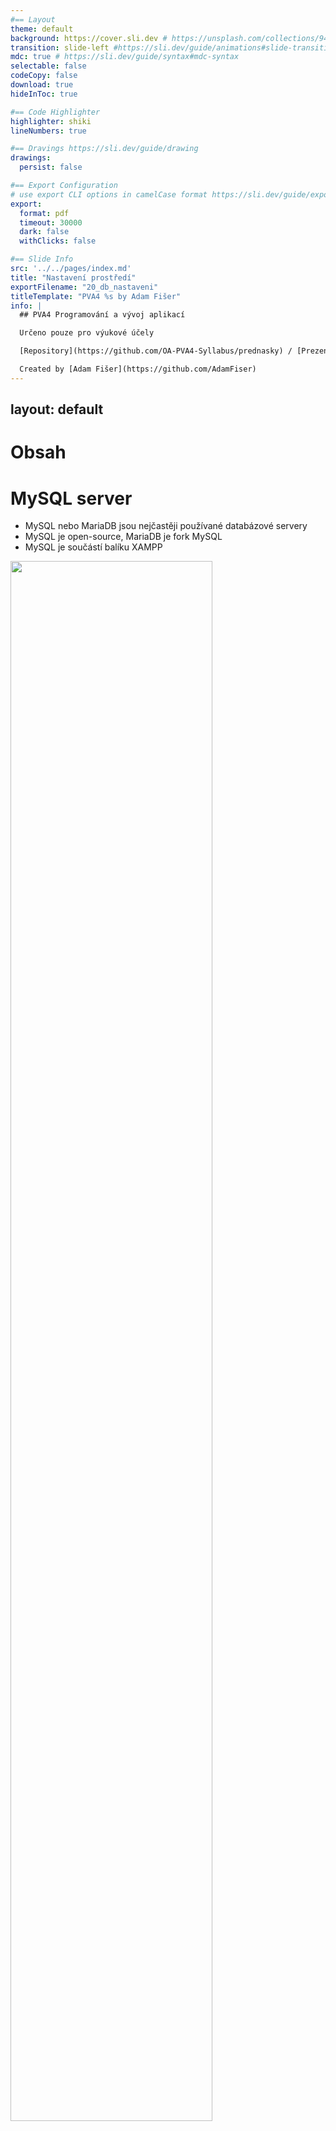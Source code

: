 ```yaml
---
#== Layout
theme: default
background: https://cover.sli.dev # https://unsplash.com/collections/94734566/slidev
transition: slide-left #https://sli.dev/guide/animations#slide-transitions
mdc: true # https://sli.dev/guide/syntax#mdc-syntax
selectable: false
codeCopy: false
download: true
hideInToc: true

#== Code Highlighter
highlighter: shiki
lineNumbers: true

#== Dravings https://sli.dev/guide/drawing
drawings:
  persist: false

#== Export Configuration
# use export CLI options in camelCase format https://sli.dev/guide/exporting.html
export:
  format: pdf
  timeout: 30000
  dark: false
  withClicks: false

#== Slide Info
src: '../../pages/index.md'
title: "Nastavení prostředí"
exportFilename: "20_db_nastaveni"
titleTemplate: "PVA4 %s by Adam Fišer"
info: |
  ## PVA4 Programování a vývoj aplikací

  Určeno pouze pro výukové účely

  [Repository](https://github.com/OA-PVA4-Syllabus/prednasky) / [Prezentace](https://oa-pva4-syllabus.github.io/prednasky/)

  Created by [Adam Fišer](https://github.com/AdamFiser)
---
```

layout: default
---

#  Obsah

<Toc :columns="2" minDepth="1" maxDepth="1"></Toc>
---

# MySQL server

- MySQL nebo MariaDB jsou nejčastěji používané databázové servery
- MySQL je open-source, MariaDB je fork MySQL
- MySQL je součástí balíku XAMPP


<img src="/xampp_mysql.png" width="80%"/>

---

# Nastavení MySQL serveru
- Po instalaci XAMPP je potřeba nastavit MySQL server
- Spustit XAMPP Control Panel
- Spustit MySQL server
- Nastavit heslo pro uživatele root
- Případně vytvořit nového uživatele

---

# Nastavení hesla pro root

- http://localhost/phpmyadmin
- Přihlásit se jako root
  - Menu `Uživatelské účty`,
  - vybrat uživatele `root` s názvem počítače `localhost`,
  - operace `Upravit oprávnění`
- **Heslo si dobře zapamatujte!** Reset hesla je velmi problematický!

<v-click>
<img src="/pma_ucet.png" width="80%" />
</v-click>

---

# Nastavení hesla pro root

<img src="/pma_zmena_hesla.png" width="50%"/>

<img src="/pma_noveheslo.png" width="50%"/>


---

# Konfigurace phpMyAdmin

- Konfigurační soubor PMA `C:\xampp\phpMyAdmin\config.inc.php`
- upravte konfiguraci pro přihlášení k databázi:

```php {1,3,5}
$cfg['Servers'][$i]['auth_type'] = 'cookie';
$cfg['Servers'][$i]['user'] = 'root';
//$cfg['Servers'][$i]['password'] = '';
$cfg['Servers'][$i]['extension'] = 'mysqli';
$cfg['Servers'][$i]['AllowNoPassword'] = false;
$cfg['Lang'] = '';
```

---

# Vzorová databáze

- Pro účely výuky budeme používat vzorovou databázi `employees`
- Databáze obsahuje tabulky s daty zaměstnanců
- Databáze je dostupná na adrese: https://github.com/datacharmer/test_db/releases/
- ZIP rozbalte do adresáře `c:\xampp\htdocs\db`

---
layout: two-cols
---

# Import vzorové databáze
- V xampp control center spusťte Apache a MySQL
- Otevřete Shell
- V shellu přejděte do adresáře `c:\xampp\htdocs\db` a spusťte import databáze:

```shell
mysql -u root -p < employees.sql
```

- Po dokončení importu uvidíte vytvořené tabulky v databázi `employees`

::right::

```shell
Setting environment for using XAMPP for Windows.
fiser@NBFISER c:\xampp
# cd htdocs\db

fiser@NBFISER c:\xampp\htdocs\db
# mysql -u root -p < employees.sql
Enter password: ****
INFO
CREATING DATABASE STRUCTURE
INFO
storage engine: InnoDB
INFO
LOADING departments
INFO
LOADING employees
INFO
LOADING dept_emp
INFO
LOADING dept_manager
INFO
LOADING titles
INFO
LOADING salaries
data_load_time_diff
00:00:48

fiser@NBFISER c:\xampp\htdocs\db
```

---
src: '../../pages/thanku.md'
---